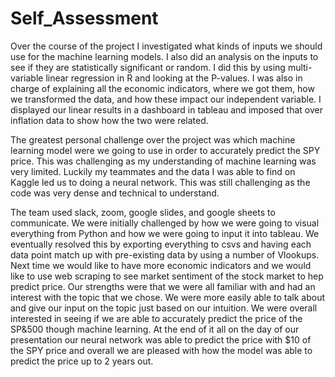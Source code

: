 # Self_Assessment



Over the course of the project I investigated what kinds of inputs we should use for the machine learning models. I also did an analysis on the inputs to see if they are statistically significant or random. I did this by using multi-variable linear regression in R and looking at the P-values. I was also in charge of explaining all the economic indicators, where we got them, how we transformed the data, and how these impact our independent variable. I displayed our linear results in a dashboard in tableau and imposed that over inflation data to show how the two were related. 

The greatest personal challenge over the project was which machine learning model were we going to use in order to accurately predict the SPY price. This was challenging as my understanding of machine learning was very limited. Luckily my teammates and the data I was able to find on Kaggle led us to doing a neural network. This was still challenging as the code was very dense and technical to understand. 
	
	
The team used slack, zoom, google slides, and google sheets to communicate. We were initially challenged by how we were going to visual everything from Python and how we were going to input it into tableau. We eventually resolved this by exporting everything to csvs and having each data point match up with pre-existing data by using a number of Vlookups. Next time we would like to have more economic indicators and we would like to use web scraping to see market sentiment of the stock market to hep predict price. Our strengths were that we were all familiar with and had an interest with the topic that we chose. We were more easily able to talk about and give our input on the topic just based on our intuition. We were overall interested in seeing if we are able to accurately predict the price of the SP&500 though machine learning. At the end of it all on the day of our presentation our neural network was able to predict the price with $10 of the SPY price and overall we are pleased with how the model was able to predict the price up to 2 years out. 
